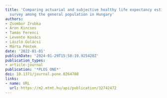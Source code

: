 ```yaml
---
title: 'Comparing actuarial and subjective healthy life expectancy estimates: A cross-sectional
  survey among the general population in Hungary'
authors:
- Zsombor Zrubka
- Áron Kincses
- Tamás Ferenci
- Levente Kovács
- László Gulácsi
- Márta Péntek
date: '2022-01-01'
publishDate: '2024-01-29T15:58:19.925428Z'
publication_types:
- article-journal
publication: '*PLOS ONE*'
doi: 10.1371/journal.pone.0264708
links:
- name: URL
  url: https://m2.mtmt.hu/api/publication/32742472
---
```

